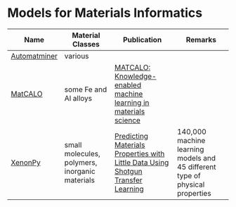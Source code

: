 # Models for Materials Informatics

Name | Material Classes | Publication | Remarks
-----|------------------|-------------|-------------
[Automatminer](https://github.com/hackingmaterials/automatminer) | various |  |
[MatCALO](http://matcalo.open-ease.org) | some Fe and Al alloys | [MATCALO: Knowledge-enabled machine learning in materials science](https://doi.org/10.1016/j.commatsci.2019.03.005) |
[XenonPy](https://github.com/yoshida-lab/XenonPy) | small molecules, polymers, inorganic materials | [Predicting Materials Properties with Little Data Using Shotgun Transfer Learning](https://pubs.acs.org/doi/10.1021/acscentsci.9b00804) | 140,000 machine learning models and 45 different type of physical properties
